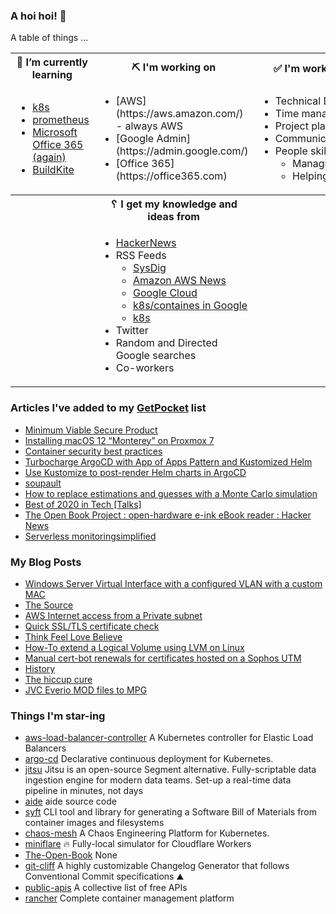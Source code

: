 ### A hoi hoi! 👋

A table of things ...

<table>
    <tr>
        <th>🌱 I’m currently learning</th>
        <th>⛏ I'm working on</th>
        <th>✅ I'm working to improve on</th>
    </tr>
    <tr>
        <td>
            <ul>
                <li><a href="https://kubernetes.io/">k8s</a></li>
                <li><a href="https://prometheus.io/">prometheus</a></li>
                <li><a href="https://office365.com">Microsoft Office 365 (again)</a></li>
                <li><a href="https://buildkite.com">BuildKite</a></li>
            </ul>
        </td>
        <td>
            <ul>
                <li>[AWS](https://aws.amazon.com/) - always AWS</li>
                <li>[Google Admin](https://admin.google.com/)</li>
                <li>[Office 365](https://office365.com)</li>
            </ul>
        </td>
        <td>
            <ul>
                <li>Technical Documentation</li>
                <li>Time management</li>
                <li>Project planning</li
                ><li>Communication</li>
                <li>People skills<ul>
                <li>Managing</li>
                <li>Helping/mentoring/coaching</li>
            </ul>
        </td>
    </tr>
    <tr>
        <th>&nbsp;</th>
        <th>␦ I get my knowledge and ideas from</th>
        <th>&nbsp;</th>
    </tr>
    <tr>
        <td>&nbsp;</td>
        <td>
            <ul>
                <li><a href="https://news.ycombinator.com/">HackerNews</a></li>
                <li>
                    RSS Feeds
                    <ul>
                        <li><a href="http://fetchrss.com/rss/5b4e9e358a93f8cc058b4567960404014.xml">SysDig</a></li>
                        <li><a href="https://aws.amazon.com/new/feed/">Amazon AWS News</a></li>
                        <li><a href="https://cloudblog.withgoogle.com/rss/">Google Cloud</a></li>
                        <li><a href="https://cloudblog.withgoogle.com/products/containers-kubernetes/rss/">k8s/containes in Google</a></li>
                        <li><a href="https://kubernetes.io/feed.xml">k8s</a></li>
                    </ul>
                </li>
                <li>Twitter</li>
                <li>Random and Directed Google searches</li>
                <li>Co-workers</li>
            </ul>
        </td>
        <td>&nbsp;</td>
    </tr>
</table>

### Articles I've added to my [GetPocket](https://getpocket.com/) list

* [Minimum Viable Secure Product](https://mvsp.dev/mvsp.en/index.html)
* [Installing macOS 12 “Monterey” on Proxmox 7](https://www.nicksherlock.com/2021/10/installing-macos-12-monterey-on-proxmox-7/)
* [Container security best practices](https://sysdig.com/blog/container-security-best-practices/)
* [Turbocharge ArgoCD with App of Apps Pattern and Kustomized Helm](https://medium.com/dzerolabs/turbocharge-argocd-with-app-of-apps-pattern-and-kustomized-helm-ea4993190e7c)
* [Use Kustomize to post-render Helm charts in ArgoCD](https://dev.to/camptocamp-ops/use-kustomize-to-post-render-helm-charts-in-argocd-2ml6)
* [soupault](https://soupault.app/)
* [How to replace estimations and guesses with a Monte Carlo simulation](https://news.ycombinator.com/item?id=28769331)
* [Best of 2020 in Tech [Talks]](https://copyconstruct.medium.com/best-of-2020-in-tech-talks-2f29002f4a92)
* [The Open Book Project : open-hardware e-ink eBook reader : Hacker News](https://news.ycombinator.com/item?id=28611205)
* [Serverless monitoringsimplified](https://cloudash.dev/)

### My Blog Posts

* [Windows Server Virtual Interface with a configured VLAN with a custom MAC](https://pgmac.net.au/technology/2019/12/23/windows-vlan.html)
* [The Source](https://pgmac.net.au/technology/2019/02/25/the-source.html)
* [AWS Internet access from a Private subnet](https://pgmac.net.au/technology/2018/09/03/aws-internet-private-subnets.html)
* [Quick SSL/TLS certificate check](https://pgmac.net.au/technology/2018/04/09/ssl-tls-check.html)
* [Think Feel Love Believe](https://pgmac.net.au/family/2017/11/03/think-feel-love-believe.html)
* [How-To extend a Logical Volume using LVM on Linux](https://pgmac.net.au/technology/2017/11/02/lmv-extend.html)
* [Manual cert-bot renewals for certificates hosted on a Sophos UTM](https://pgmac.net.au/technology/2017/08/30/cert-bot-renewal-sophos-utm.html)
* [History](https://pgmac.net.au/language/2017/08/19/history.html)
* [The hiccup cure](https://pgmac.net.au/no%20laughing%20matter/2017/05/28/the-hiccup-cure.html)
* [JVC Everio MOD files to MPG](https://pgmac.net.au/technology/2015/03/18/jvc-everio-mod-to-mpg.html)

### Things I'm star-ing

* [aws-load-balancer-controller](https://github.com/kubernetes-sigs/aws-load-balancer-controller)
  A Kubernetes controller for Elastic Load Balancers
* [argo-cd](https://github.com/argoproj/argo-cd)
  Declarative continuous deployment for Kubernetes.
* [jitsu](https://github.com/jitsucom/jitsu)
  Jitsu is an open-source Segment alternative. Fully-scriptable data ingestion engine for modern data teams. Set-up a real-time data pipeline in minutes, not days
* [aide](https://github.com/aide/aide)
  aide source code
* [syft](https://github.com/anchore/syft)
  CLI tool and library for generating a Software Bill of Materials from container images and filesystems
* [chaos-mesh](https://github.com/chaos-mesh/chaos-mesh)
  A Chaos Engineering Platform for Kubernetes.
* [miniflare](https://github.com/cloudflare/miniflare)
  🔥 Fully-local simulator for Cloudflare Workers
* [The-Open-Book](https://github.com/joeycastillo/The-Open-Book)
  None
* [git-cliff](https://github.com/orhun/git-cliff)
  A highly customizable Changelog Generator that follows Conventional Commit specifications ⛰️ 
* [public-apis](https://github.com/public-apis/public-apis)
  A collective list of free APIs
* [rancher](https://github.com/rancher/rancher)
  Complete container management platform
